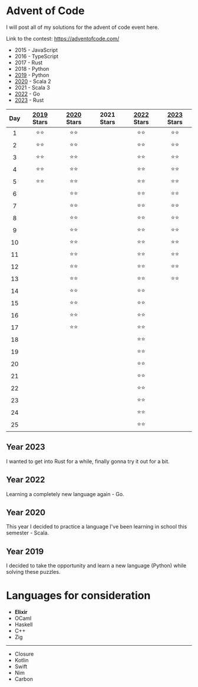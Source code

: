 # Advent of Code

I will post all of my solutions for the advent of code event here.

Link to the contest: https://adventofcode.com/

- 2015 - JavaScript
- 2016 - TypeScript
- 2017 - Rust
- 2018 - Python
- [2019](/2019/) - Python
- [2020](/2020/src/main/scala/aoc/) - Scala 2
- 2021 - Scala 3
- [2022](/2022/) - Go
- [2023](/2023/) - Rust

| **Day** | [2019](/2019/) **Stars** | [2020](/2020/src/main/scala/aoc/) **Stars** | 2021 **Stars** | [2022](/2022/) **Stars** | [2023](/2023/) **Stars** |
| :-----: | :----------------------: | :-----------------------------------------: | :------------: | :----------------------: | :----------------------: |
|    1    |           ⭐⭐           |                    ⭐⭐                     |                |           ⭐⭐           |            ⭐⭐          |
|    2    |           ⭐⭐           |                    ⭐⭐                     |                |           ⭐⭐           |            ⭐⭐          | 
|    3    |           ⭐⭐           |                    ⭐⭐                     |                |           ⭐⭐           |            ⭐⭐          |
|    4    |           ⭐⭐           |                    ⭐⭐                     |                |           ⭐⭐           |            ⭐⭐          |
|    5    |           ⭐⭐           |                    ⭐⭐                     |                |           ⭐⭐           |            ⭐⭐          |
|    6    |                          |                    ⭐⭐                     |                |           ⭐⭐           |            ⭐⭐          |
|    7    |                          |                    ⭐⭐                     |                |           ⭐⭐           |            ⭐⭐          |
|    8    |                          |                    ⭐⭐                     |                |           ⭐⭐           |            ⭐⭐          |
|    9    |                          |                    ⭐⭐                     |                |           ⭐⭐           |            ⭐⭐          |
|   10    |                          |                    ⭐⭐                     |                |           ⭐⭐           |            ⭐⭐          |
|   11    |                          |                    ⭐⭐                     |                |           ⭐⭐           |            ⭐⭐          |
|   12    |                          |                    ⭐⭐                     |                |           ⭐⭐           |            ⭐⭐          |
|   13    |                          |                    ⭐⭐                     |                |           ⭐⭐           |            ⭐⭐          |
|   14    |                          |                    ⭐⭐                     |                |           ⭐⭐           |                          |
|   15    |                          |                    ⭐⭐                     |                |           ⭐⭐           |                          |
|   16    |                          |                    ⭐⭐                     |                |           ⭐⭐           |                          |
|   17    |                          |                    ⭐⭐                     |                |           ⭐⭐           |                          |
|   18    |                          |                                             |                |           ⭐⭐           |                          |
|   19    |                          |                                             |                |           ⭐⭐           |                          |
|   20    |                          |                                             |                |           ⭐⭐           |                          |
|   21    |                          |                                             |                |           ⭐⭐           |                          |
|   22    |                          |                                             |                |           ⭐⭐           |                          |
|   23    |                          |                                             |                |           ⭐⭐           |                          |
|   24    |                          |                                             |                |           ⭐⭐           |                          |
|   25    |                          |                                             |                |           ⭐⭐           |                          |

## Year 2023

I wanted to get into Rust for a while, finally gonna try it out for a bit.

## Year 2022

Learning a completely new language again - Go.

## Year 2020

This year I decided to practice a language I've been learning in school this semester - Scala.

## Year 2019

I decided to take the opportunity and learn a new language (Python) while solving these puzzles.

# Languages for consideration

- **Elixir**
- OCaml
- Haskell
- C++
- Zig

---

- Closure
- Kotlin
- Swift
- Nim
- Carbon

